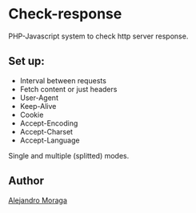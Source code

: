 Check-response
===============

PHP-Javascript system to check http server response.

## Set up:

* Interval between requests
* Fetch content or just headers
* User-Agent
* Keep-Alive
* Cookie
* Accept-Encoding
* Accept-Charset
* Accept-Language

Single and multiple (splitted) modes.

## Author

[Alejandro Moraga](https://github.com/Moraga)
